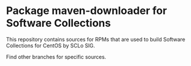 # Package maven-downloader for Software Collections

This repository contains sources for RPMs that are used
to build Software Collections for CentOS by SCLo SIG.

Find other branches for specific sources.
